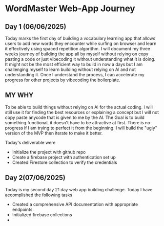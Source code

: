 # WordMaster Web-App Journey
## Day 1 (06/06/2025)
Today marks the first day of building a vocabulary learning app that allows users to add new words they encounter while surfing on browser and learn it effectively using spaced repetition algorithm.
I will document my three weeks journey of building the app all by myself without relying on copy pasting a code or just vibecoding it without understanding what it is doing. It might not be the most efficient way to build in now a days but I am challenging myself to learn building without relying on AI and not understanding it. Once I understand the process, I can accelerate my progress for other projects by vibecoding the boilerplate. 
## MY WHY 
To be able to build things without relying on AI for the actual coding. I will still use it for finding the best resources or explaining a concept but I will not copy paste anycode that is given to me by the AI. The Goal is to build something functional, it doesn't have to be attractive at first. There is no progress if I am trying to perfect it from the beginning. I will build the "ugly" version of the MVP then iterate to make it better.

Today's deliverable were
- Initialize the project with github repo
- Create a firebase project with authentication set up
- Created Firestore collection to verify the credentials
  
## Day 2(07/06/2025)
Today is my second day 21 day web app building challenge. Today I have accomplished the following tasks
- Created a comprehensive API documentation with appropriate endpoints
- Initialized firebase collections 
- 
  
